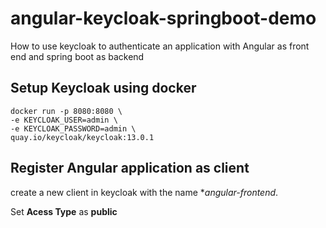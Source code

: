# angular-keycloak-springboot-demo
How to use keycloak to authenticate an application with Angular as front end and spring boot as backend

## Setup Keycloak using docker
```
docker run -p 8080:8080 \
-e KEYCLOAK_USER=admin \
-e KEYCLOAK_PASSWORD=admin \
quay.io/keycloak/keycloak:13.0.1
```

## Register Angular application as client
create a new client in keycloak with the name **angular-frontend*. 

Set **Acess Type** as **public**
